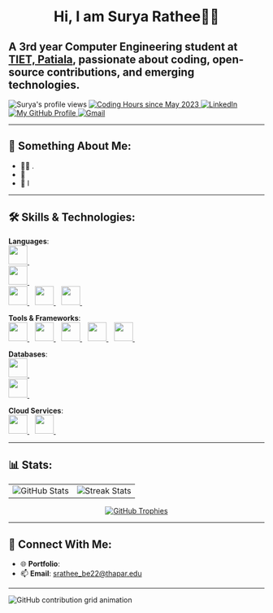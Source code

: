 <h1 align="center">Hi, I am Surya Rathee👋🏻</h1>
<h2>A 3rd year Computer Engineering student at <a href="https://www.thapar.edu">TIET, Patiala</a>, passionate about coding, open-source contributions, and emerging technologies.</h2>

<div style="display:inline-block">
  <img src="https://komarev.com/ghpvc/?username=suryarathee&label=Profile%20views&color=0eed4a&style=for-the-badge" alt="Surya's profile views" />
  <a href="https://wakatime.com/@6c4560a5-693d-422a-a2c0-518eec177837">
    <img src="https://wakatime.com/badge/user/6c4560a5-693d-422a-a2c0-518eec177837.svg?style=for-the-badge" alt="Coding Hours since May 2023" />
  </a>
  <a href="https://www.linkedin.com/in/surya-rathee-8b0a51253/%7C">
    <img src="https://img.shields.io/badge/LinkedIn-0077B5?style=for-the-badge&logo=linkedin&logoColor=white" alt="LinkedIn">
  </a>
  <a href="https://github.com/suryarathee">
    <img src="https://img.shields.io/badge/GitHub-100000?style=for-the-badge&logo=github&logoColor=white" title="My GitHub Profile">
  </a>
  <a href="mailto:srathee_be22@thapar.edu">
    <img src="https://img.shields.io/badge/Gmail-D14836?style=for-the-badge&logo=gmail&logoColor=white" alt="Gmail">
  </a>
</div>

---

## 🌱 Something About Me:
- 🧑‍💻 .
- 🚀 
- 🎨 I 

---

## 🛠️ Skills & Technologies:

**Languages**:  
<a href="https://www.w3schools.com/c/c_intro.php">
  <img src="https://github.com/MankiratSingh1315/MankiratSingh1315/assets/120726854/cd259c7c-7d7d-47c0-b83a-400743e22b6e" height=37/>
</a>&ensp;	
<a href="https://www.w3schools.com/cpp/default.asp">
  <img src="https://github.com/MankiratSingh1315/MankiratSingh1315/assets/120726854/ce0f9687-5217-4fc6-8fcb-535d07d0e8cc" height=37/>
</a>&ensp;	 
<a href="https://www.python.org/">
  <img src="https://github.com/MankiratSingh1315/MankiratSingh1315/assets/120726854/5a76893d-54b8-4e4b-95c1-2453dffb6ea6" height=37/>
</a>&ensp; 
<a href="https://developer.mozilla.org/en-US/docs/Web/JavaScript">
  <img src="https://github.com/MankiratSingh1315/MankiratSingh1315/assets/120726854/4f35c131-b0a2-4bfe-a53e-4c9addccfc8c" height=37/>
</a>&ensp;
<a href="https://www.w3.org/Style/CSS/Overview.en.html">
  <img src="https://github.com/MankiratSingh1315/MankiratSingh1315/assets/120726854/2efe6403-1dec-4c6c-b826-649d62d8c470" height=37/>
</a>&ensp;

**Tools & Frameworks**:  
<a href="https://www.docker.com/">
  <img src="https://github.com/user-attachments/assets/e3ee007c-f9cb-47b0-9ec9-c0fd9a0587dc" height=37/>
</a>&ensp;
<a href="https://github.com/torvalds/linux/">
  <img src="https://github.com/user-attachments/assets/8cdbae2f-8107-45c1-b666-e66762f6bc6f" height=37/>
</a>&ensp;
<a href="https://flutter.dev/">
  <img src="https://github.com/user-attachments/assets/39f8dadc-b576-47c9-a576-520f1574e3e7" height=37/>
</a>&ensp;
<a href="https://www.react.dev/">
  <img src="https://github.com/MankiratSingh1315/MankiratSingh1315/assets/120726854/53bfb558-774b-4d2b-8a01-da06f01f5998" height=37/>
</a>&ensp; 
<a href="https://nodejs.org/en">
  <img src="https://github.com/MankiratSingh1315/MankiratSingh1315/assets/120726854/a55faa23-c8b8-456e-866b-9f7ec6225a87" height=37/>
</a>&ensp;


**Databases**:  
<a href="https://www.mongodb.com/">
  <img src="https://github.com/MankiratSingh1315/MankiratSingh1315/assets/120726854/01ae1e20-f653-49f1-a6ef-064d868c4a8b" height=37/>
</a>&ensp;	
<a href="https://www.mysql.com/">
  <img src="https://github.com/MankiratSingh1315/MankiratSingh1315/assets/120726854/7dd67cad-148f-4943-b42b-abc3a590b991" height=37/>
</a>&ensp;

**Cloud Services**:  
<a href="https://aws.amazon.com/">
  <img src="https://github.com/user-attachments/assets/079b0012-580b-42e9-af43-64fd4537de70" height=37/>
</a>&ensp;
<a href="https://aws.amazon.com/">
  <img src="https://github.com/user-attachments/assets/37f8d0f2-0dff-4cca-a8e6-c9baeecaed84" height=37/>
</a>&ensp;

---

## 📊 Stats:

<p align="center">
  <table>
    <tr>
      <td><img src="https://github-readme-stats.vercel.app/api?username=suryarathee&show_icons=true&theme=gotham" alt="GitHub Stats" /></td>
      <td><img src="https://github-readme-streak-stats.herokuapp.com/?user=suryarathee&theme=gotham" alt="Streak Stats" /></td>
    </tr>
  </table>
</p>

<p align="center">
  <a href="https://github.com/suryarathee">
    <img src="https://github-profile-trophy.vercel.app/?username=suryarathee&row=1&column=7&theme=darkhub" alt="GitHub Trophies">
  </a>
</p>

---

## 🔗 Connect With Me:
- 🌐 **Portfolio**:  
- 📫 **Email**: srathee_be22@thapar.edu 

---

<picture>
  <source media="(prefers-color-scheme: dark)" srcset="https://raw.githubusercontent.com/suryarathee/suryarathee/output/github-contribution-grid-snake-dark.svg">
  <source media="(prefers-color-scheme: light)" srcset="https://raw.githubusercontent.com/suryarathee/suryarathee/output/github-contribution-grid-snake.svg">
  <img alt="GitHub contribution grid animation" src="https://raw.githubusercontent.com/suryarathee/suryarathee/output/github-contribution-grid-snake.svg">
</picture>

